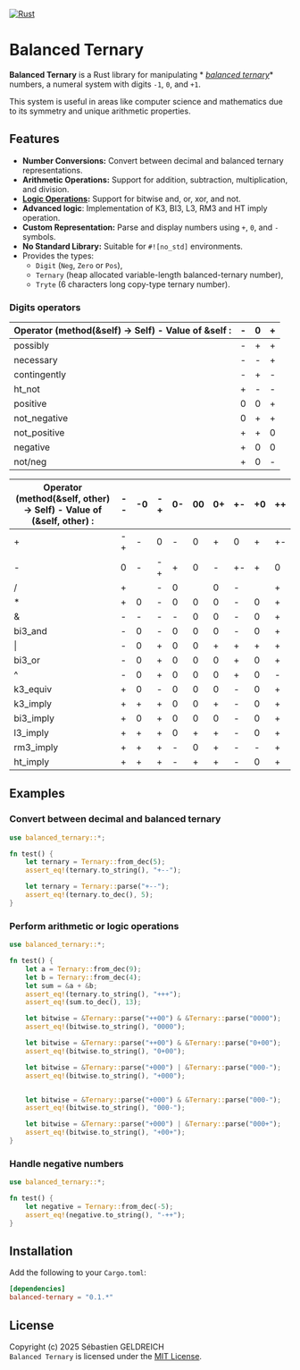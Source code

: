 [![Rust](https://github.com/Trehinos/balanced-ternary/actions/workflows/rust.yml/badge.svg)](https://github.com/Trehinos/balanced-ternary/actions/workflows/rust.yml)

# Balanced Ternary

**Balanced Ternary** is a Rust library for manipulating *
*[balanced ternary](https://en.wikipedia.org/wiki/Balanced_ternary)** numbers, a numeral system with digits `-1`,
`0`, and `+1`.

This system is useful in areas like computer science and mathematics due to its symmetry and unique arithmetic
properties.

## Features

- **Number Conversions:** Convert between decimal and balanced ternary representations.
- **Arithmetic Operations:** Support for addition, subtraction, multiplication, and division.
- **[Logic Operations](https://en.wikipedia.org/wiki/Three-valued_logic):** Support for bitwise and, or, xor, and not.
- **Advanced logic**: Implementation of K3, BI3, L3, RM3 and HT imply operation.
- **Custom Representation:** Parse and display numbers using `+`, `0`, and `-` symbols.
- **No Standard Library:** Suitable for `#![no_std]` environments.
- Provides the types:
    - `Digit` (`Neg`, `Zero` or `Pos`),
    - `Ternary` (heap allocated variable-length balanced-ternary number),
    - `Tryte` (6 characters long copy-type ternary number).

### Digits operators

| Operator (method(&self) -> Self) - Value of &self : | - | 0 | + |
|-----------------------------------------------------|---|---|---|
| possibly                                            | - | + | + |
| necessary                                           | - | - | + |
| contingently                                        | - | + | - |
| ht_not                                              | + | - | - |
| positive                                            | 0 | 0 | + |
| not_negative                                        | 0 | + | + |
| not_positive                                        | + | + | 0 |
| negative                                            | + | 0 | 0 |
| not/neg                                             | + | 0 | - |

| Operator (method(&self, other) -> Self) - Value of (&self, other) : | -- | -0 | -+ | 0- | 00 | 0+ | +- | +0 | ++ |
|---------------------------------------------------------------------|----|----|----|:---|:---|:---|:---|:---|:---|
| +                                                                   | -+ | -  | 0  | -  | 0  | +  | 0  | +  | +- |
| -                                                                   | 0  | -  | -+ | +  | 0  | -  | +- | +  | 0  |
| /                                                                   | +  |    | -  | 0  |    | 0  | -  |    | +  |
| *                                                                   | +  | 0  | -  | 0  | 0  | 0  | -  | 0  | +  |
| &                                                                   | -  | -  | -  | -  | 0  | 0  | -  | 0  | +  |
| bi3_and                                                             | -  | 0  | -  | 0  | 0  | 0  | -  | 0  | +  |
| \|                                                                  | -  | 0  | +  | 0  | 0  | +  | +  | +  | +  |
| bi3_or                                                              | -  | 0  | +  | 0  | 0  | 0  | +  | 0  | +  |
| ^                                                                   | -  | 0  | +  | 0  | 0  | 0  | +  | 0  | -  |
| k3_equiv                                                            | +  | 0  | -  | 0  | 0  | 0  | -  | 0  | +  |
| k3_imply                                                            | +  | +  | +  | 0  | 0  | +  | -  | 0  | +  |
| bi3_imply                                                           | +  | 0  | +  | 0  | 0  | 0  | -  | 0  | +  |
| l3_imply                                                            | +  | +  | +  | 0  | +  | +  | -  | 0  | +  |
| rm3_imply                                                           | +  | +  | +  | -  | 0  | +  | -  | -  | +  |
| ht_imply                                                            | +  | +  | +  | -  | +  | +  | -  | 0  | +  |

## Examples

### Convert between decimal and balanced ternary

```rust
use balanced_ternary::*;

fn test() {
    let ternary = Ternary::from_dec(5);
    assert_eq!(ternary.to_string(), "+--");

    let ternary = Ternary::parse("+--");
    assert_eq!(ternary.to_dec(), 5);
}
```

### Perform arithmetic or logic operations

```rust
use balanced_ternary::*;

fn test() {
    let a = Ternary::from_dec(9);
    let b = Ternary::from_dec(4);
    let sum = &a + &b;
    assert_eq!(ternary.to_string(), "+++");
    assert_eq!(sum.to_dec(), 13);

    let bitwise = &Ternary::parse("++00") & &Ternary::parse("0000");
    assert_eq!(bitwise.to_string(), "0000");

    let bitwise = &Ternary::parse("++00") & &Ternary::parse("0+00");
    assert_eq!(bitwise.to_string(), "0+00");

    let bitwise = &Ternary::parse("+000") | &Ternary::parse("000-");
    assert_eq!(bitwise.to_string(), "+000");


    let bitwise = &Ternary::parse("+000") & &Ternary::parse("000-");
    assert_eq!(bitwise.to_string(), "000-");

    let bitwise = &Ternary::parse("+000") | &Ternary::parse("000+");
    assert_eq!(bitwise.to_string(), "+00+");
}
```

### Handle negative numbers

```rust
use balanced_ternary::*;

fn test() {
    let negative = Ternary::from_dec(-5);
    assert_eq!(negative.to_string(), "-++");
}
```

## Installation

Add the following to your `Cargo.toml`:

```toml
[dependencies]
balanced-ternary = "0.1.*"
```

## License

Copyright (c) 2025 Sébastien GELDREICH  
`Balanced Ternary` is licensed under the [MIT License](LICENSE).
